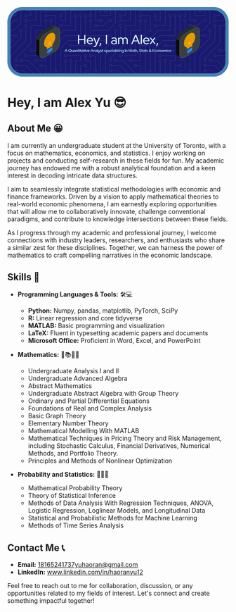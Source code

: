 ![Header](./github-header-image.png)

# Hey, I am Alex Yu 😎

## About Me 😀
I am currently an undergraduate student at the University of Toronto, with a focus on mathematics, economics, and statistics. I enjoy working on projects and conducting self-research in these fields for fun. My academic journey has endowed me with a robust analytical foundation and a keen interest in decoding intricate data structures.

I aim to seamlessly integrate statistical methodologies with economic and finance frameworks. Driven by a vision to apply mathematical theories to real-world economic phenomena, I am earnestly exploring opportunities that will allow me to collaboratively innovate, challenge conventional paradigms, and contribute to knowledge intersections between these fields.

As I progress through my academic and professional journey, I welcome connections with industry leaders, researchers, and enthusiasts who share a similar zest for these disciplines. Together, we can harness the power of mathematics to craft compelling narratives in the economic landscape.

## Skills 🧐
- **Programming Languages & Tools:** 🛠💻
  - **Python:** Numpy, pandas, matplotlib, PyTorch, SciPy
  - **R:** Linear regression and core tidyverse
  - **MATLAB:** Basic programming and visualization
  - **LaTeX:** Fluent in typesetting academic papers and documents
  - **Microsoft Office:** Proficient in Word, Excel, and PowerPoint

- **Mathematics:** 📖📚📏📐
  - Undergraduate Analysis I and II
  - Undergraduate Advanced Algebra
  - Abstract Mathematics
  - Undergraduate Abstract Algebra with Group Theory
  - Ordinary and Partial Differential Equations
  - Foundations of Real and Complex Analysis
  - Basic Graph Theory
  - Elementary Number Theory
  - Mathematical Modelling With MATLAB
  - Mathematical Techniques in Pricing Theory and Risk Management, including Stochastic Calculus, Financial Derivatives, Numerical Methods, and Portfolio Theory.
  - Principles and Methods of Nonlinear Optimization
- **Probability and Statistics:** 🎲🎰🔮
  - Mathematical Probability Theory
  - Theory of Statistical Inference
  - Methods of Data Analysis With Regression Techniques, ANOVA, Logistic Regression, Loglinear Models, and Longitudinal Data
  - Statistical and Probabilistic Methods for Machine Learning
  - Methods of Time Series Analysis

## Contact Me 📞
- **Email:** [18165241737yuhaoran@gmail.com](mailto:18165241737yuhaoran@gmail.com) 
- **LinkedIn:** www.linkedin.com/in/haoranyu12 

Feel free to reach out to me for collaboration, discussion, or any opportunities related to my fields of interest. Let's connect and create something impactful together!

